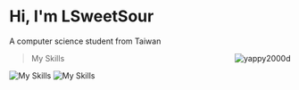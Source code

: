 # Hi, I'm LSweetSour
A computer science student from Taiwan
<br />


<img align="right" src="https://github-readme-stats.vercel.app/api?username=yappy2000d&show_icons=true" alt="yappy2000d" />

> My Skills
<img src="https://skillicons.dev/icons?i=js,html,css" alt="My Skills" />
<img src="https://skillicons.dev/icons?i=py,arduino,cpp" alt="My Skills" />
